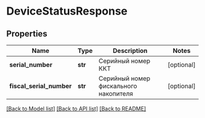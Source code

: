# DeviceStatusResponse

## Properties
Name | Type | Description | Notes
------------ | ------------- | ------------- | -------------
**serial_number** | **str** | Серийный номер ККТ | [optional] 
**fiscal_serial_number** | **str** | Серийный номер фискального накопителя | [optional] 

[[Back to Model list]](../README.md#documentation-for-models) [[Back to API list]](../README.md#documentation-for-api-endpoints) [[Back to README]](../README.md)


